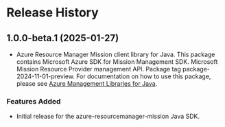 # Release History

## 1.0.0-beta.1 (2025-01-27)

- Azure Resource Manager Mission client library for Java. This package contains Microsoft Azure SDK for Mission Management SDK. Microsoft Mission Resource Provider management API. Package tag package-2024-11-01-preview. For documentation on how to use this package, please see [Azure Management Libraries for Java](https://aka.ms/azsdk/java/mgmt).
### Features Added

- Initial release for the azure-resourcemanager-mission Java SDK.
